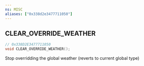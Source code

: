 ```yaml
---
ns: MISC
aliases: ["0x338d2e3477711050"]
---
```

## CLEAR_OVERRIDE_WEATHER

```c
// 0x338D2E3477711050
void CLEAR_OVERRIDE_WEATHER();
```

Stop overridding the global weather (reverts to current global type)

